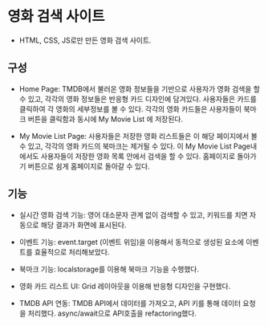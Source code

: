 # 영화 검색 사이트

- HTML, CSS, JS로만 만든 영화 검색 사이트.

## 구성

- Home Page: TMDB에서 불러온 영화 정보들을 기반으로 사용자가 영화 검색을 할 수 있고, 각각의 영화 정보들은 반응형 카드 디자인에 담겨있다. 사용자들은 카드를 클릭하여 각 영화의 세부정보를 볼 수 있다. 각각의 영화 카드들은 사용자들이 북마크 버튼을 클릭함과 동시에 My Movie List 에 저장된다.

- My Movie List Page: 사용자들은 저장한 영화 리스트들은 이 해당 페이지에서 볼 수 있고, 각각의 영화 카드의 북마크는 제거될 수 있다. 이 My Movie List Page내에서도 사용자들이 저장한 영화 목록 안에서 검색을 할 수 있다. 홈페이지로 돌아가기 버튼으로 쉼게 홈페이지로 돌아갈 수 있다.

## 기능

- 실시간 영화 검색 기능: 영어 대소문자 관계 없이 검색할 수 있고, 키워드를 치면 자동으로 해당 결과가 화면에 표시된다.

- 이벤트 기능: event.target (이벤트 위임)을 이용해서 동적으로 생성된 요소에 이벤트를 효율적으로 처리해보았다.

- 북마크 기능: localstorage를 이용해 북마크 기능을 수행했다.

- 영화 카드 리스트 UI: Grid 레이아웃을 이용해 반응형 디자인을 구현했다.

- TMDB API 연동: TMDB API에서 데이터를 가져오고, API 키를 통해 데이터 요청을 처리했다. async/await으로 API호출을 refactoring했다.
